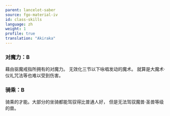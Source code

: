 ```yaml
---
parent: lancelot-saber
source: fgo-material-iv
id: class-skills
language: zh
weight: 1
profile: true
translation: "Akiraka"
---
```


### 对魔力：B

藉由驱魔戒指所拥有的对魔力。
无效化三节以下咏唱发动的魔术。
就算是大魔术·仪礼咒法等也难以受到伤害。

### 骑乘：B

骑乘的才能。大部分的坐骑都能驾驭得比普通人好，
但是无法驾驭魔兽·圣兽等级的兽。
